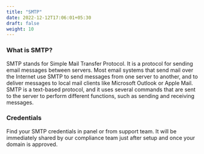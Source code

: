 ```yaml
---
title: "SMTP"
date: 2022-12-12T17:06:01+05:30
draft: false
weight: 10
---
```


### What is SMTP?

SMTP stands for Simple Mail Transfer Protocol. It is a protocol for sending email messages between servers. Most email systems that send mail over the Internet use SMTP to send messages from one server to another, and to deliver messages to local mail clients like Microsoft Outlook or Apple Mail. SMTP is a text-based protocol, and it uses several commands that are sent to the server to perform different functions, such as sending and receiving messages.

### Credentials

Find your SMTP credentials in panel or from support team. It will be immediately shared by our compliance team just after setup and once your domain is approved. 

